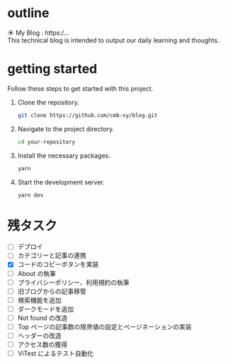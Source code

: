 # outline

☀️ My Blog : https:/...<br>
This technical blog is intended to output our daily learning and thoughts.

# getting started

Follow these steps to get started with this project.

1. Clone the repository.

   ```sh
   git clone https://github.com/cmb-sy/blog.git
   ```

2. Navigate to the project directory.

   ```sh
   cd your-repository
   ```

3. Install the necessary packages.

   ```sh
   yarn
   ```

4. Start the development server.

   ```sh
   yarn dev
   ```

# 残タスク

- [ ] デプロイ
- [ ] カテゴリーと記事の連携
- [x] コードのコピーボタンを実装
- [ ] About の執筆
- [ ] プライバシーポリシー、利用規約の執筆
- [ ] 旧ブログからの記事移管
- [ ] 検索機能を追加
- [ ] ダークモードを追加
- [ ] Not found の改造
- [ ] Top ページの記事数の限界値の設定とページネーションの実装
- [ ] ヘッダーの改造
- [ ] アクセス数の獲得
- [ ] ViTest によるテスト自動化
